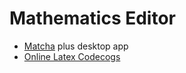 # Mathematics Editor

- [Matcha](https://www.mathcha.io/) plus desktop app
- [Online Latex Codecogs](https://www.codecogs.com/latex/eqneditor.php)
